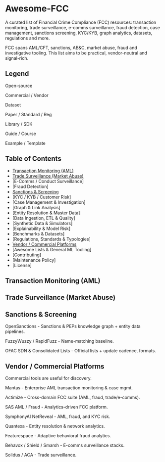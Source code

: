 # Awesome-FCC

A curated list of Financial Crime Compliance (FCC) resources: transaction monitoring, trade surveillance, e-comms surveillance, fraud detection, case management, sanctions screening, KYC/KYB, graph analytics, datasets, regulations and more.

FCC spans AML/CFT, sanctions, AB&C, market abuse, fraud and investigative tooling. This list aims to be practical, vendor-neutral and signal-rich.

## Legend

Open-source

Commercial / Vendor

Dataset

Paper / Standard / Reg

Library / SDK

Guide / Course

Example / Template

## Table of Contents

- [Transaction Monitoring (AML)](#transaction-monitoring-aml)
- [Trade Surveillance (Market Abuse)](#trade-surveillance-market-abuse)
- [E-Comms / Conduct Surveillance]
- [Fraud Detection]
- [Sanctions & Screening](#sanctions--screening)
- [KYC / KYB / Customer Risk]
- [Case Management & Investigation]
- [Graph & Link Analysis]
- [Entity Resolution & Master Data]
- [Data Ingestion, ETL & Quality]
- [Synthetic Data & Simulators]
- [Explainability & Model Risk]
- [Benchmarks & Datasets]
- [Regulations, Standards & Typologies]
- [Vendor / Commercial Platforms](#vendor--commercial-platforms)
- [Awesome Lists & General ML Tooling]
- [Contributing]
- [Maintenance Policy]
- [License]

## Transaction Monitoring (AML)

## Trade Surveillance (Market Abuse)

## Sanctions & Screening

OpenSanctions - Sanctions & PEPs knowledge graph + entity data pipelines.

FuzzyWuzzy / RapidFuzz - Name-matching baseline.

OFAC SDN & Consolidated Lists - Official lists + update cadence, formats.

## Vendor / Commercial Platforms

Commercial tools are useful for discovery.

Mantas - Enterprise AML transaction monitoring & case mgmt.

Actimize - Cross-domain FCC suite (AML, fraud, trade/e-comms).

SAS AML / Fraud - Analytics-driven FCC platform.

SymphonyAI NetReveal - AML, fraud, and KYC risk.

Quantexa - Entity resolution & network analytics.

Featurespace - Adaptive behavioral fraud analytics.

Behavox / Shield / Smarsh - E-comms surveillance stacks.

Solidus / ACA - Trade surveillance.